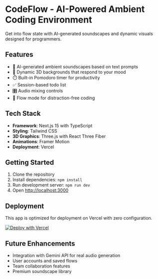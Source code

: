 # CodeFlow - AI-Powered Ambient Coding Environment

Get into flow state with AI-generated soundscapes and dynamic visuals designed for programmers.

## Features

- 🎵 AI-generated ambient soundscapes based on text prompts
- 🎨 Dynamic 3D backgrounds that respond to your mood
- ⏱️ Built-in Pomodoro timer for productivity
- ✅ Session-based todo list
- 🎛️ Audio mixing controls
- 🧘 Flow mode for distraction-free coding

## Tech Stack

- **Framework**: Next.js 15 with TypeScript
- **Styling**: Tailwind CSS
- **3D Graphics**: Three.js with React Three Fiber
- **Animations**: Framer Motion
- **Deployment**: Vercel

## Getting Started

1. Clone the repository
2. Install dependencies: `npm install`
3. Run development server: `npm run dev`
4. Open [http://localhost:3000](http://localhost:3000)

## Deployment

This app is optimized for deployment on Vercel with zero configuration.

[![Deploy with Vercel](https://vercel.com/button)](https://vercel.com/new/clone?repository-url=https://github.com/yourusername/codeflow)

## Future Enhancements

- Integration with Gemini API for real audio generation
- User accounts and saved flows
- Team collaboration features
- Premium soundscape library